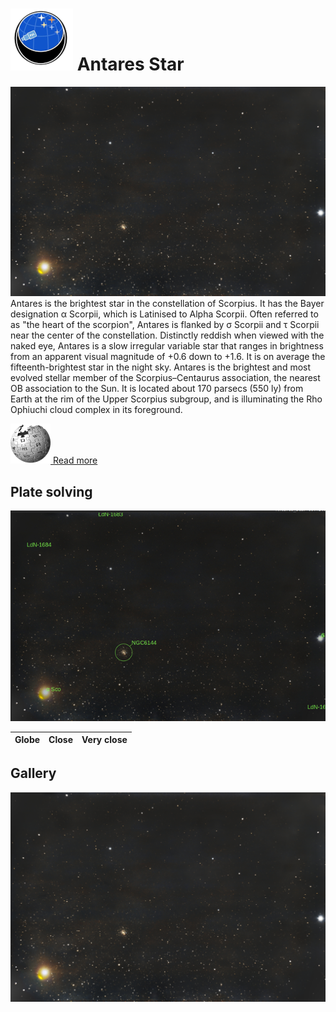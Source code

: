 # ![](..//Imaging//Common/pyl-tiny.png) Antares Star
![IMG](..//Imaging//HD/Antares_Star+00+co.jpg)
Antares is the brightest star in the constellation of Scorpius. It has the Bayer designation α Scorpii, which is Latinised to Alpha Scorpii. Often referred to as "the heart of the scorpion", Antares is flanked by σ Scorpii and τ Scorpii near the center of the constellation. Distinctly reddish when viewed with the naked eye, Antares is a slow irregular variable star that ranges in brightness from an apparent visual magnitude of +0.6 down to +1.6. It is on average the fifteenth-brightest star in the night sky. Antares is the brightest and most evolved stellar member of the Scorpius–Centaurus association, the nearest OB association to the Sun. It is located about 170 parsecs (550 ly) from Earth at the rim of the Upper Scorpius subgroup, and is illuminating the Rho Ophiuchi cloud complex in its foreground.

[![](..//Imaging//Common/Wikipedia.png) Read more](https://en.wikipedia.org/wiki/Antares)
## Plate solving 


![IMG](..//Imaging//HD/Antares_Star_Annotated.jpg)


| Globe | Close | Very close |
| ----- | ----- | ----- |


## Gallery
![IMG](..//Imaging//HD/Antares_Star+00+co.jpg) 

